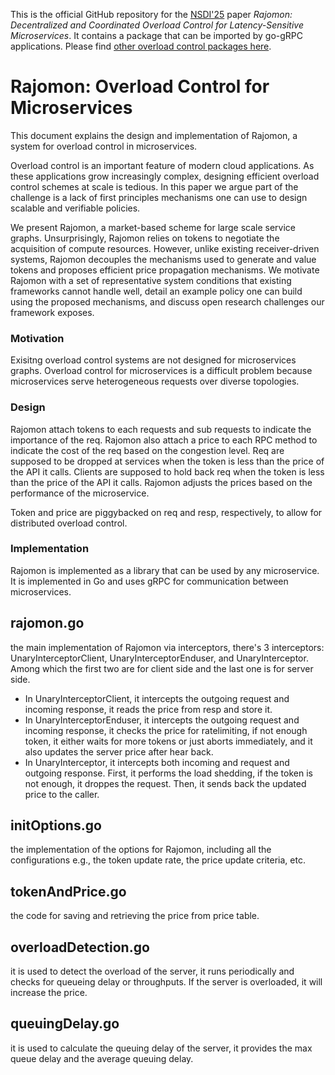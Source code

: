 
This is the official GitHub repository for the [NSDI'25](https://www.usenix.org/conference/nsdi25/presentation/xing) paper *Rajomon: Decentralized and Coordinated Overload Control for Latency-Sensitive Microservices*. It contains a package that can be imported by go-gRPC applications. Please find [other overload control packages here](https://github.com/orgs/pennsail/repositories). 

# Rajomon: Overload Control for Microservices
This document explains the design and implementation of Rajomon, a system for overload control in microservices. 

Overload control is an important feature of modern cloud applications. As these applications grow increasingly complex, designing efficient overload control schemes at scale is tedious. In this paper we argue part of the challenge is a lack of first principles mechanisms one can use to design scalable and verifiable policies.

We present Rajomon, a market-based scheme for large scale service graphs. Unsurprisingly, Rajomon relies on tokens to negotiate the acquisition of compute resources. However, unlike existing receiver-driven systems, Rajomon decouples the mechanisms used to generate and value tokens and proposes efficient price propagation mechanisms. We motivate Rajomon with a set of representative system conditions that existing frameworks cannot handle well, detail an example policy one can build using the proposed mechanisms, and discuss open research challenges our framework exposes.


### Motivation
Exisitng overload control systems are not designed for microservices graphs. Overload control for microservices is a difficult problem because microservices serve heterogeneous requests over diverse topologies.

### Design
Rajomon attach tokens to each requests and sub requests to indicate the importance of the req. Rajomon also attach a price to each RPC method to indicate the cost of the req based on the congestion level. 
Req are supposed to be dropped at services when the token is less than the price of the API it calls. Clients are supposed to hold back req when the token is less than the price of the API it calls.
Rajomon adjusts the prices based on the performance of the microservice.

Token and price are piggybacked on req and resp, respectively, to allow for distributed overload control.

### Implementation
Rajomon is implemented as a library that can be used by any microservice. It is implemented in Go and uses gRPC for communication between microservices. 

## rajomon.go
the main implementation of Rajomon via interceptors, there's 3 interceptors: UnaryInterceptorClient, UnaryInterceptorEnduser, and UnaryInterceptor. Among which the first two are for client side and the last one is for server side. 
- In UnaryInterceptorClient, it intercepts the outgoing request and incoming response, it reads the price from resp and store it. 
- In UnaryInterceptorEnduser, it intercepts the outgoing request and incoming response, it checks the price for ratelimiting, if not enough token, it either waits for more tokens or just aborts immediately, and it also updates the server price after hear back.
- In UnaryInterceptor, it intercepts both incoming and request and outgoing response. First, it performs the load shedding, if the token is not enough, it droppes the request. Then, it sends back the updated price to the caller.

## initOptions.go
the implementation of the options for Rajomon, including all the configurations e.g., the token update rate, the price update criteria, etc.

## tokenAndPrice.go
the code for saving and retrieving the price from price table.

## overloadDetection.go
it is used to detect the overload of the server, it runs periodically and checks for queueing delay or throughputs. If the server is overloaded, it will increase the price.

## queuingDelay.go
it is used to calculate the queuing delay of the server, it provides the max queue delay and the average queuing delay.
